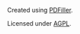 Created using [PDFiller](https://github.com/drmacm/pdfiller).

Licensed under [AGPL](https://github.com/drmacm/imamglas/blob/master/LICENSE).
